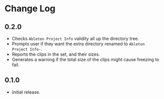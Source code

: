# Change Log

## 0.2.0

* Checks `Ableton Project Info` validity all up the directory tree.
* Prompts user if they want the extra directory renamed to `Ableton Project Info-`.
* Reports the clips in the set, and their sizes.
* Generates a warning if the total size of the clips might cause freezing to fail.


## 0.1.0

* Initial release.

